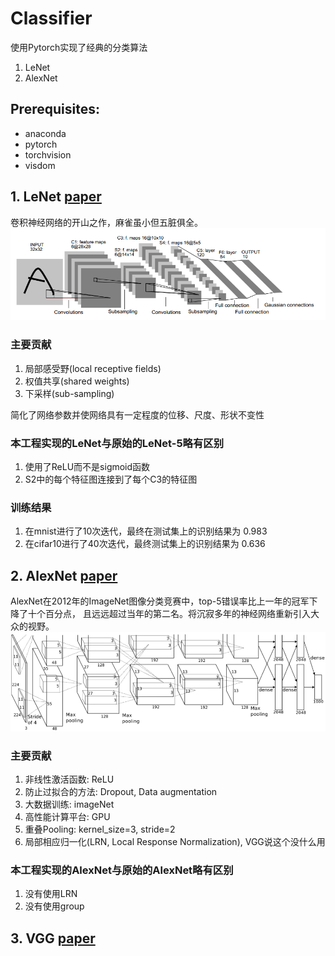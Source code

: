 # Classifier

使用Pytorch实现了经典的分类算法
1. LeNet
2. AlexNet

## Prerequisites:
* anaconda
* pytorch
* torchvision
* visdom

## 1. LeNet [paper](http://yann.lecun.com/exdb/publis/pdf/lecun-98.pdf)
卷积神经网络的开山之作，麻雀虽小但五脏俱全。
![LeNet-5](./imgs/LeNet-5.png)
### 主要贡献
1. 局部感受野(local receptive fields)
2. 权值共享(shared weights)
3. 下采样(sub-sampling)

简化了网络参数并使网络具有一定程度的位移、尺度、形状不变性

### 本工程实现的LeNet与原始的LeNet-5略有区别
1. 使用了ReLU而不是sigmoid函数
2. S2中的每个特征图连接到了每个C3的特征图

### 训练结果
1. 在mnist进行了10次迭代，最终在测试集上的识别结果为 0.983
2. 在cifar10进行了40次迭代，最终测试集上的识别结果为 0.636


## 2. AlexNet [paper](https://papers.nips.cc/paper/4824-imagenet-classification-with-deep-convolutional-neural-networks.pdf)
AlexNet在2012年的ImageNet图像分类竞赛中，top-5错误率比上一年的冠军下降了十个百分点，
且远远超过当年的第二名。将沉寂多年的神经网络重新引入大众的视野。
![AlexNet](./imgs/AlexNet.png)
### 主要贡献
1. 非线性激活函数: ReLU
2. 防止过拟合的方法: Dropout, Data augmentation
3. 大数据训练: imageNet
4. 高性能计算平台: GPU
5. 重叠Pooling: kernel_size=3, stride=2
6. 局部相应归一化(LRN, Local Response Normalization), VGG说这个没什么用

### 本工程实现的AlexNet与原始的AlexNet略有区别
1. 没有使用LRN
2. 没有使用group

## 3. VGG [paper](https://arxiv.org/abs/1409.1556)